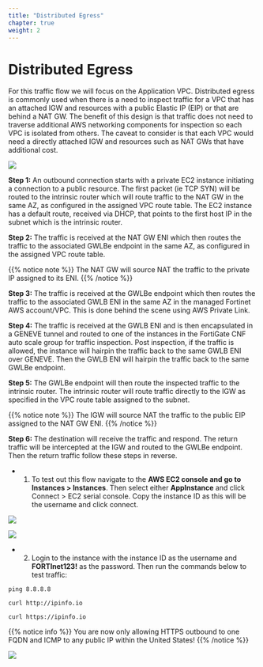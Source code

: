 ```yaml
---
title: "Distributed Egress"
chapter: true
weight: 2
---
```



# Distributed Egress

For this traffic flow we will focus on the Application VPC. Distributed egress is commonly used when there is a need to inspect traffic for a VPC that has an attached IGW and resources with a public Elastic IP (EIP) or that are behind a NAT GW. The benefit of this design is that traffic does not need to traverse additional AWS networking components for inspection so each VPC is isolated from others. The caveat to consider is that each VPC would need a directly attached IGW and resources such as NAT GWs that have additional cost.

![](../images/image-dist-egress-diag1.png)

**Step 1:** An outbound connection starts with a private EC2 instance initiating a connection to a public resource. The first packet (ie TCP SYN) will be routed to the intrinsic router which will route traffic to the NAT GW in the same AZ, as configured in the assigned VPC route table. The EC2 instance has a default route, received via DHCP, that points to the first host IP in the subnet which is the intrinsic router.

**Step 2:** The traffic is received at the NAT GW ENI which then routes the traffic to the associated GWLBe endpoint in the same AZ, as configured in the assigned VPC route table.

{{% notice note %}}
The NAT GW will source NAT the traffic to the private IP assigned to its ENI.
{{% /notice %}}

**Step 3:**  The traffic is received at the GWLBe endpoint which then routes the traffic to the associated GWLB ENI in the same AZ in the managed Fortinet AWS account/VPC. This is done behind the scene using AWS Private Link.

**Step 4:** The traffic is received at the GWLB ENI and is then encapsulated in a GENEVE tunnel and routed to one of the instances in the FortiGate CNF auto scale group for traffic inspection. Post inspection, if the traffic is allowed, the instance will hairpin the traffic back to the same GWLB ENI over GENEVE. Then the GWLB ENI will hairpin the traffic back to the same GWLBe endpoint.

**Step 5:** The GWLBe endpoint will then route the inspected traffic to the intrinsic router. The intrinsic router will route traffic directly to the IGW as specified in the VPC route table assigned to the subnet.

{{% notice note %}}
The IGW will source NAT the traffic to the public EIP assigned to the NAT GW ENI.
{{% /notice %}}

**Step 6:** The destination will receive the traffic and respond. The return traffic will be intercepted at the IGW and routed to the GWLBe endpoint. Then the return traffic follow these steps in reverse.

- 1.  To test out this flow navigate to the **AWS EC2 console and go to Instances > Instances**. Then select either **AppInstance** and click Connect > EC2 serial console. Copy the instance ID as this will be the username and click connect.

![](../images/image-t5-3.png)

![](../images/image-t5-4.png)

- 2.  Login to the instance with the instance ID as the username and **FORTInet123!** as the password. Then run the commands below to test traffic:

`ping 8.8.8.8`

`curl http://ipinfo.io`

`curl https://ipinfo.io`

{{% notice info %}}
You are now only allowing HTTPS outbound to one FQDN and ICMP to any public IP within the United States!
{{% /notice %}}

![](../images/image-t5-5.png)
